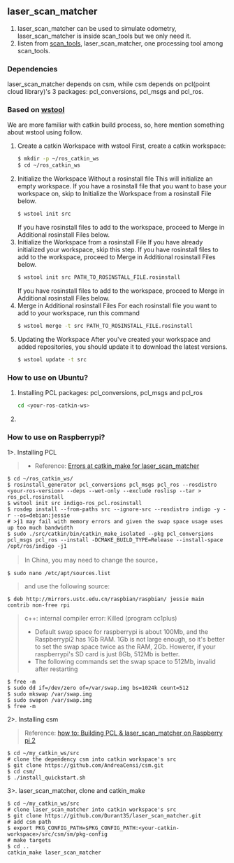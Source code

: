 ## laser_scan_matcher
1. laser_scan_matcher can be used to simulate odometry, laser_scan_matcher is inside scan_tools but we 
only need it.
2. listen from [scan_tools](https://github.com/ccny-ros-pkg/scan_tools), laser_scan_matcher, one processing tool among scan_tools.

### Dependencies
laser_scan_matcher depends on csm, while csm depends on pcl(point cloud library)'s 3 packages: pcl_conversions, pcl_msgs and pcl_ros.

### Based on [wstool](http://wiki.ros.org/wstool)
We are more familiar with catkin build process, so, here mention something about wstool using follow.
1. Create a catkin Workspace with wstool
   First, create a catkin workspace:
   ```sh
   $ mkdir -p ~/ros_catkin_ws
   $ cd ~/ros_catkin_ws
   ```
2. Initialize the Workspace Without a rosinstall file
   This will initialize an empty workspace. If you have a rosinstall file that you want to base your workspace on, skip to Initialize the Workspace from a rosinstall File below.
   ```sh
   $ wstool init src
   ```
    If you have rosinstall files to add to the workspace, proceed to Merge in Additional rosinstall Files below.
3. Initialize the Workspace from a rosinstall File
   If you have already initialized your workspace, skip this step. If you have rosinstall files to add to the workspace, proceed to Merge in Additional rosinstall Files below.
   ```sh
   $ wstool init src PATH_TO_ROSINSTALL_FILE.rosinstall
   ```
   If you have rosinstall files to add to the workspace, proceed to Merge in Additional rosinstall Files below.
4. Merge in Additional rosinstall Files
   For each rosinstall file you want to add to your workspace, run this command
   ```sh
   $ wstool merge -t src PATH_TO_ROSINSTALL_FILE.rosinstall
   ```
5. Updating the Workspace
   After you've created your workspace and added repositories, you should update it to download the latest versions.
   ```sh
   $ wstool update -t src
   ```

### How to use on Ubuntu?
1. Installing PCL packages: pcl_conversions, pcl_msgs and pcl_ros
   ```sh
   cd <your-ros-catkin-ws>
   ```
2. ​

### How to use on Raspberrypi?
1>. Installing PCL

> - Reference: [Errors at catkin_make for laser_scan_matcher](http://answers.ros.org/question/197658/errors-at-catkin_make-for-laser_scan_matcher/)
```shell
$ cd ~/ros_catkin_ws/
$ rosinstall_generator pcl_conversions pcl_msgs pcl_ros --rosdistro <your-ros-version> --deps --wet-only --exclude roslisp --tar > ros_pcl.rosinstall
$ wstool init src indigo-ros_pcl.rosinstall
$ rosdep install --from-paths src --ignore-src --rosdistro indigo -y -r --os=debian:jessie
# >j1 may fail with memory errors and given the swap space usage uses up too much bandwidth
$ sudo ./src/catkin/bin/catkin_make_isolated --pkg pcl_conversions pcl_msgs pcl_ros --install -DCMAKE_BUILD_TYPE=Release --install-space /opt/ros/indigo -j1
```
> In China, you may need to change the source，
```shell
$ sudo nano /etc/apt/sources.list
```
> and use the following source:
```shell
$ deb http://mirrors.ustc.edu.cn/raspbian/raspbian/ jessie main contrib non-free rpi
```
> c++: internal compiler error: Killed (program cc1plus)
> - Default swap space for raspberrypi is about 100Mb, and the Raspberrypi2 has 1Gb RAM. 1Gb is not large enough, so it's better to set the swap space twice as the RAM, 2Gb. Howerer, if your raspberrypi's SD card is just 8Gb, 512Mb is better.
> - The following commands set the swap space to 512Mb, invalid after restarting
```shell
$ free -m
$ sudo dd if=/dev/zero of=/var/swap.img bs=1024k count=512
$ sudo mkswap /var/swap.img
$ sudo swapon /var/swap.img
$ free -m
```

2>. Installing csm
> Reference: [how to: Building PCL & laser_scan_matcher on Raspberry pi 2](http://answers.ros.org/question/229788/how-to-building-pcl-laser_scan_matcher-on-raspberry-pi-2/)
```shell
$ cd ~/my_catkin_ws/src
# clone the dependency csm into catkin workspace's src
$ git clone https://github.com/AndreaCensi/csm.git
$ cd csm/
$ ./install_quickstart.sh
```

3>. laser_scan_matcher, clone and catkin_make
```shell
$ cd ~/my_catkin_ws/src
# clone laser_scan_matcher into catkin workspace's src
$ git clone https://github.com/Durant35/laser_scan_matcher.git
# add csm path
$ export PKG_CONFIG_PATH=$PKG_CONFIG_PATH:<your-catkin-workspace>/src/csm/sm/pkg-config
# make targets
$ cd ..
catkin_make laser_scan_matcher
```
